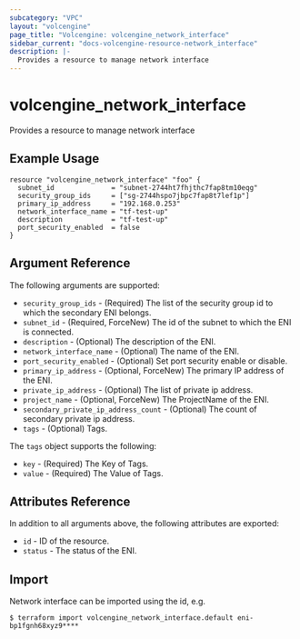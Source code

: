 ```yaml
---
subcategory: "VPC"
layout: "volcengine"
page_title: "Volcengine: volcengine_network_interface"
sidebar_current: "docs-volcengine-resource-network_interface"
description: |-
  Provides a resource to manage network interface
---
```

# volcengine_network_interface
Provides a resource to manage network interface
## Example Usage
```hcl
resource "volcengine_network_interface" "foo" {
  subnet_id              = "subnet-2744ht7fhjthc7fap8tm10eqg"
  security_group_ids     = ["sg-2744hspo7jbpc7fap8t7lef1p"]
  primary_ip_address     = "192.168.0.253"
  network_interface_name = "tf-test-up"
  description            = "tf-test-up"
  port_security_enabled  = false
}
```
## Argument Reference
The following arguments are supported:
* `security_group_ids` - (Required) The list of the security group id to which the secondary ENI belongs.
* `subnet_id` - (Required, ForceNew) The id of the subnet to which the ENI is connected.
* `description` - (Optional) The description of the ENI.
* `network_interface_name` - (Optional) The name of the ENI.
* `port_security_enabled` - (Optional) Set port security enable or disable.
* `primary_ip_address` - (Optional, ForceNew) The primary IP address of the ENI.
* `private_ip_address` - (Optional) The list of private ip address.
* `project_name` - (Optional, ForceNew) The ProjectName of the ENI.
* `secondary_private_ip_address_count` - (Optional) The count of secondary private ip address.
* `tags` - (Optional) Tags.

The `tags` object supports the following:

* `key` - (Required) The Key of Tags.
* `value` - (Required) The Value of Tags.

## Attributes Reference
In addition to all arguments above, the following attributes are exported:
* `id` - ID of the resource.
* `status` - The status of the ENI.


## Import
Network interface can be imported using the id, e.g.
```
$ terraform import volcengine_network_interface.default eni-bp1fgnh68xyz9****
```


